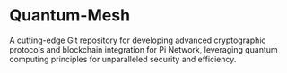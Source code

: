 # Quantum-Mesh
A cutting-edge Git repository for developing advanced cryptographic protocols and blockchain integration for Pi Network, leveraging quantum computing principles for unparalleled security and efficiency.
